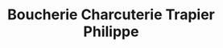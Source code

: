 ---
title: "Boucherie Charcuterie Trapier Philippe"
url: /paray-vieille-poste/boucherie-charcuterie-trapier-philippe/
shop: Metzgerei
---